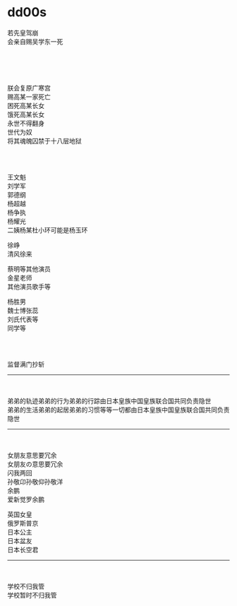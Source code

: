 # dd00s

若先皇驾崩                                                        </br>
会亲自赐吴学东一死                                                 </br>
</br>
</br>
</br>
</br>
</br>
朕会复原广寒宫                                                     </br>
赐高某一家死亡                                                     </br>
困死高某长女                                                       </br>
饿死高某长女                                                       </br>
永世不得翻身                                                       </br>
世代为奴                                                           </br>
将其魂魄囚禁于十八层地狱                                             </br>


</br>
</br>


王文魁                                                             </br>
刘学军                                                             </br>
郭德纲                                                             </br>
杨超越                                                             </br>
杨争执                                                             </br>
杨耀光                                                             </br>
二姨杨某杜小环可能是杨玉环                                           </br>


徐峥                                                               </br>
清风徐来                                                           </br>


蔡明等其他演员                                                      </br>
金星老师                                                           </br>
其他演员歌手等                                                      </br>


杨胜男                                                             </br>
魏士博张蕊                                                         </br>
刘氏代表等                                                         </br>
同学等                                                             </br>


</br>
</br>

监督满门抄斩                                                        </br>




----------
</br>
</br>
弟弟的轨迹弟弟的行为弟弟的行踪由日本皇族中国皇族联合国共同负责隐世                  </br>
弟弟的生活弟弟的起居弟弟的习惯等等一切都由日本皇族中国皇族联合国共同负责隐世         </br>



----------
</br>
</br>
女朋友意思要冗余                                                                </br>
女朋友の意思要冗余                                                              </br>
闪我两回                                                                        </br>
孙敬卬孙敬仰孙敬洋                                                               </br>
余鹏                                                                           </br>
爱新觉罗余鹏                                                                    </br>


英国女皇                                                                        </br>
俄罗斯普京                                                                      </br>
日本公主                                                                        </br>
日本盆友                                                                        </br>
日本长空君                                                                      </br>


----------
</br>
</br>
学校不归我管                                                                   </br>  
学校暂时不归我管                                                                </br>






